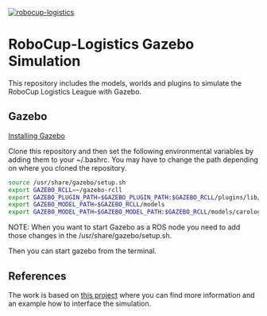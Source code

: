 [![robocup-logistics](https://circleci.com/gh/robocup-logistics/gazebo-rcll.svg?style=shield)](https://app.circleci.com/pipelines/github/robocup-logistics/gazebo-rcll)

# RoboCup-Logistics Gazebo Simulation

This repository includes the models, worlds and plugins to simulate the RoboCup Logistics League with Gazebo.

## Gazebo
[Installing Gazebo](http://gazebosim.org)


Clone this repository and then set the following environmental variables by adding them to your ~/.bashrc.
You may have to change the path depending on where you cloned the repository.

```bash
source /usr/share/gazebo/setup.sh
export GAZEBO_RCLL=~/gazebo-rcll
export GAZEBO_PLUGIN_PATH=$GAZEBO_PLUGIN_PATH:$GAZEBO_RCLL/plugins/lib/gazebo
export GAZEBO_MODEL_PATH=$GAZEBO_RCLL/models
export GAZEBO_MODEL_PATH=$GAZEBO_MODEL_PATH:$GAZEBO_RCLL/models/carologistics
```

NOTE:
When you want to start Gazebo as a ROS node you need to add those changes in the /usr/share/gazebo/setup.sh.

Then you can start gazebo from the terminal.

## References
The work is based on [this project](http://www.fawkesrobotics.org/projects/llsf-sim/) where you can find more information and an example how to interface the simulation.


